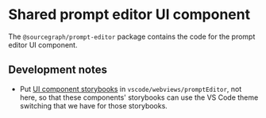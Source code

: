 # Shared prompt editor UI component

The `@sourcegraph/prompt-editor` package contains the code for the prompt editor UI component.

## Development notes

- Put [UI component storybooks](https://storybook.js.org/) in `vscode/webviews/promptEditor`, not here, so that these components' storybooks can use the VS Code theme switching that we have for those storybooks.

